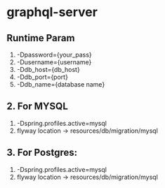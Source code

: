 # graphql-server

## Runtime Param

1. -Dpassword={your_pass}
2. -Dusername={username}
3. -Ddb_host={db_host}
4. -Ddb_port={port}
5. -Ddb_name={database name}



## 2. For MYSQL
1. -Dspring.profiles.active=mysql
2. flyway location -> resources/db/migration/mysql

## 3. For Postgres:
1. -Dspring.profiles.active=mysql
2. flyway location -> resources/db/migration/mysql